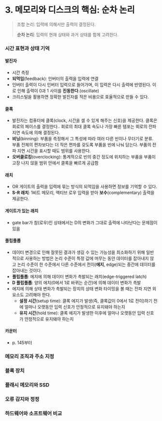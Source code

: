 # 3. 메모리와 디스크의 핵심: 순차 논리

> 조합 논리: 입력에 의해서만 출력이 결정된다.
>
> **순차 논리**: 입력의 현재 상태와 과거 상태를 함께 고려한다.



### 시간 표현과 상태 기억

#### 발진자

- 시간 측정
- **되먹임**(feedback): 인버터의 출력을 입력에 연결
- 인버터 출력이 다시 인버터 입력으로 들어가며, 이 입력은 다시 출력에 반영된다. 이로 인해 출력이 0과 1 사이를 **진동한다**.(oscillate)
- 크리스털을 활용하면 정확한 발진자를 적은 비용으로 효율적으로 만들 수 있다.

#### 클록

- 발진자는 컴퓨터에 클록(clock, 시간을 셀 수 있게 해주는 신호)을 제공한다. 클록은 회로의 페이스를 결정한다.. 회로의 최대 클록 속도나 가장 빠른 템포는 회로의 전파 지연 속도에 의해 결정된다.
- **비닝**(binning): 부품을 측정해서 그 특성에 따라 여러 다른 빈이나 무더기로 분류. 부품 전체의 편차보다는 더 작은 편차를 갖도록 부품을 빈에 나눠 담는다. 부품의 전파 지연 시간을 표시할 때도 범위를 사용한다.
- **오버클로킹**(overclocking): 통계적으로 빈의 중간 정도에 위치하는 부품을 부품이 고장 나지 않을 범위 안에서 클록을 빠르게 공급함

#### 래치

- OR 게이트의 출력을 입력에 묶는 방식의 되먹임을 사용하면 정보를 기억할 수 있다.
- **S-R 래치**: 1비트 메모리, 액티브 로우 입력을 받아 **보수**(complementary) 출력을 제공한다.

#### 게이트가 있는 래치

- gate bar가 참(로우)인 상태에서는 D의 변화가 그대로 출력에 나타난다는 문제점이 있음

#### 플립플롭

- 데이터 변경으로 인해 잘못된 결과가 생길 수 있는 가능성을 최소화하기 위해 일반적으로 사용하는 방법은 논리 수준이 특정 값에 머무는 동안 데이터를 잡아내지 않고 논리 수준이 한 수준에서 다른 수준에서 전이(**에지**, edge)되는 중간에 데이터를 잡아내는 것이다.
- **플립플롭**: 에지에 의해 데이터 변화가 촉발되는 래치(edge-triggered latch)
- **D 플립플롭**: 양의 에치(0에서 1로 바뀌는 순간)에 의해 데이터 변화가 촉발
- 에지에 의해 상태 변화가 촉발되는 장치의 상태 변화 타이밍을 볼 때는 전파 지연 외 요소도 고려해야 한다.
  - **설정 시간**(setup time): 클록 에지가 발생(즉, 클록값이 0에서 1로 전이)하기 전에 얼마나 오랫동안 입력 신호가 안정적으로 유지돼야 하는지
  - **유지 시간**(hold time): 클록 에지가 발생한 이후에 얼마나 오랫동안 입력 신호가 안정적으로 유지돼야 하는지

#### 카운터

- p. 145부터



### 메모리 조직과 주소 지정



### 블록 장치



### 플래시 메모리와 SSD



### 오류 감지와 정정



### 하드웨어와 소프트웨어 비교

